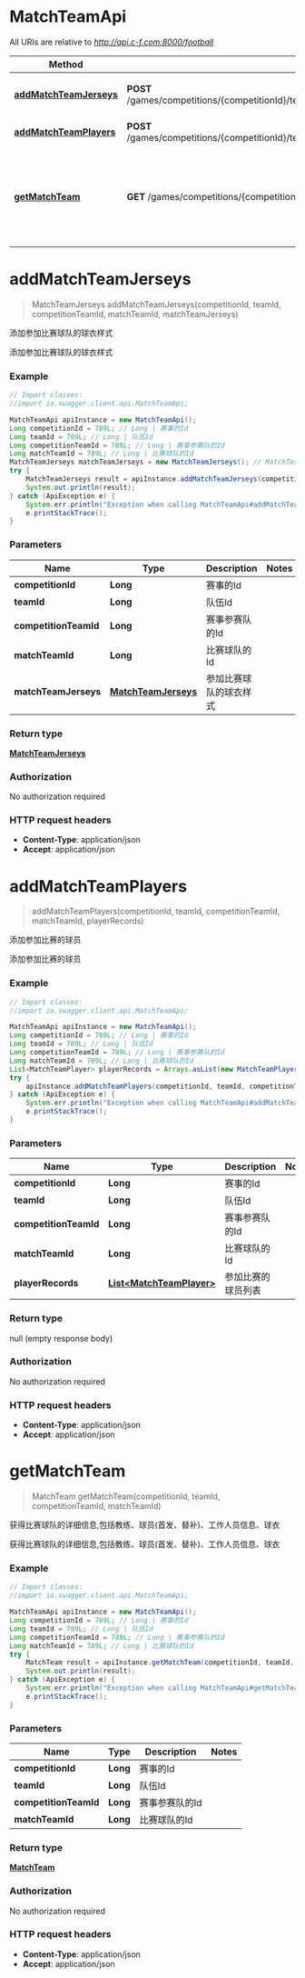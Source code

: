 # MatchTeamApi

All URIs are relative to *http://api.c-f.com:8000/football*

Method | HTTP request | Description
------------- | ------------- | -------------
[**addMatchTeamJerseys**](MatchTeamApi.md#addMatchTeamJerseys) | **POST** /games/competitions/{competitionId}/teams/{teamId}/competitionTeam/{competitionTeamId}/matchTeam/{matchTeamId}/jerseys | 添加参加比赛球队的球衣样式
[**addMatchTeamPlayers**](MatchTeamApi.md#addMatchTeamPlayers) | **POST** /games/competitions/{competitionId}/teams/{teamId}/competitionTeam/{competitionTeamId}/matchTeam/{matchTeamId}/players | 添加参加比赛的球员
[**getMatchTeam**](MatchTeamApi.md#getMatchTeam) | **GET** /games/competitions/{competitionId}/teams/{teamId}/competitionTeam/{competitionTeamId}/matchTeam/{matchTeamId} | 获得比赛球队的详细信息,包括教练、球员(首发、替补)、工作人员信息、球衣


<a name="addMatchTeamJerseys"></a>
# **addMatchTeamJerseys**
> MatchTeamJerseys addMatchTeamJerseys(competitionId, teamId, competitionTeamId, matchTeamId, matchTeamJerseys)

添加参加比赛球队的球衣样式

添加参加比赛球队的球衣样式

### Example
```java
// Import classes:
//import io.swagger.client.api.MatchTeamApi;

MatchTeamApi apiInstance = new MatchTeamApi();
Long competitionId = 789L; // Long | 赛事的Id
Long teamId = 789L; // Long | 队伍Id
Long competitionTeamId = 789L; // Long | 赛事参赛队的Id
Long matchTeamId = 789L; // Long | 比赛球队的Id
MatchTeamJerseys matchTeamJerseys = new MatchTeamJerseys(); // MatchTeamJerseys | 参加比赛球队的球衣样式
try {
    MatchTeamJerseys result = apiInstance.addMatchTeamJerseys(competitionId, teamId, competitionTeamId, matchTeamId, matchTeamJerseys);
    System.out.println(result);
} catch (ApiException e) {
    System.err.println("Exception when calling MatchTeamApi#addMatchTeamJerseys");
    e.printStackTrace();
}
```

### Parameters

Name | Type | Description  | Notes
------------- | ------------- | ------------- | -------------
 **competitionId** | **Long**| 赛事的Id |
 **teamId** | **Long**| 队伍Id |
 **competitionTeamId** | **Long**| 赛事参赛队的Id |
 **matchTeamId** | **Long**| 比赛球队的Id |
 **matchTeamJerseys** | [**MatchTeamJerseys**](MatchTeamJerseys.md)| 参加比赛球队的球衣样式 |

### Return type

[**MatchTeamJerseys**](MatchTeamJerseys.md)

### Authorization

No authorization required

### HTTP request headers

 - **Content-Type**: application/json
 - **Accept**: application/json

<a name="addMatchTeamPlayers"></a>
# **addMatchTeamPlayers**
> addMatchTeamPlayers(competitionId, teamId, competitionTeamId, matchTeamId, playerRecords)

添加参加比赛的球员

添加参加比赛的球员

### Example
```java
// Import classes:
//import io.swagger.client.api.MatchTeamApi;

MatchTeamApi apiInstance = new MatchTeamApi();
Long competitionId = 789L; // Long | 赛事的Id
Long teamId = 789L; // Long | 队伍Id
Long competitionTeamId = 789L; // Long | 赛事参赛队的Id
Long matchTeamId = 789L; // Long | 比赛球队的Id
List<MatchTeamPlayer> playerRecords = Arrays.asList(new MatchTeamPlayer()); // List<MatchTeamPlayer> | 参加比赛的球员列表
try {
    apiInstance.addMatchTeamPlayers(competitionId, teamId, competitionTeamId, matchTeamId, playerRecords);
} catch (ApiException e) {
    System.err.println("Exception when calling MatchTeamApi#addMatchTeamPlayers");
    e.printStackTrace();
}
```

### Parameters

Name | Type | Description  | Notes
------------- | ------------- | ------------- | -------------
 **competitionId** | **Long**| 赛事的Id |
 **teamId** | **Long**| 队伍Id |
 **competitionTeamId** | **Long**| 赛事参赛队的Id |
 **matchTeamId** | **Long**| 比赛球队的Id |
 **playerRecords** | [**List&lt;MatchTeamPlayer&gt;**](MatchTeamPlayer.md)| 参加比赛的球员列表 |

### Return type

null (empty response body)

### Authorization

No authorization required

### HTTP request headers

 - **Content-Type**: application/json
 - **Accept**: application/json

<a name="getMatchTeam"></a>
# **getMatchTeam**
> MatchTeam getMatchTeam(competitionId, teamId, competitionTeamId, matchTeamId)

获得比赛球队的详细信息,包括教练、球员(首发、替补)、工作人员信息、球衣

获得比赛球队的详细信息,包括教练、球员(首发、替补)、工作人员信息、球衣

### Example
```java
// Import classes:
//import io.swagger.client.api.MatchTeamApi;

MatchTeamApi apiInstance = new MatchTeamApi();
Long competitionId = 789L; // Long | 赛事的Id
Long teamId = 789L; // Long | 队伍Id
Long competitionTeamId = 789L; // Long | 赛事参赛队的Id
Long matchTeamId = 789L; // Long | 比赛球队的Id
try {
    MatchTeam result = apiInstance.getMatchTeam(competitionId, teamId, competitionTeamId, matchTeamId);
    System.out.println(result);
} catch (ApiException e) {
    System.err.println("Exception when calling MatchTeamApi#getMatchTeam");
    e.printStackTrace();
}
```

### Parameters

Name | Type | Description  | Notes
------------- | ------------- | ------------- | -------------
 **competitionId** | **Long**| 赛事的Id |
 **teamId** | **Long**| 队伍Id |
 **competitionTeamId** | **Long**| 赛事参赛队的Id |
 **matchTeamId** | **Long**| 比赛球队的Id |

### Return type

[**MatchTeam**](MatchTeam.md)

### Authorization

No authorization required

### HTTP request headers

 - **Content-Type**: application/json
 - **Accept**: application/json

